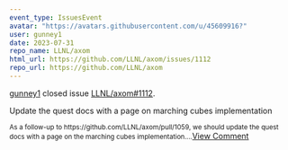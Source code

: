 ```yaml
---
event_type: IssuesEvent
avatar: "https://avatars.githubusercontent.com/u/45609916?"
user: gunney1
date: 2023-07-31
repo_name: LLNL/axom
html_url: https://github.com/LLNL/axom/issues/1112
repo_url: https://github.com/LLNL/axom
---
```


<a href='https://github.com/gunney1' target='_blank'>gunney1</a> closed issue <a href='https://github.com/LLNL/axom/issues/1112' target='_blank'>LLNL/axom#1112</a>.

<p>Update the quest docs with a page on marching cubes implementation</p><small>As a follow-up to https://github.com/LLNL/axom/pull/1059, we should update the quest docs with a page on the marching cubes implementation....</small><a href='https://github.com/LLNL/axom/issues/1112' target='_blank'>View Comment</a>
